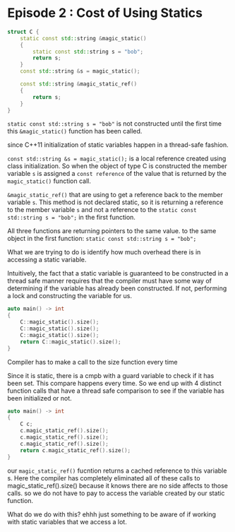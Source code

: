 # Episode 2 : Cost of Using Statics

```cpp
struct C {
    static const std::string &magic_static()
    {
        static const std::string s = "bob";
        return s;
    }
    const std::string &s = magic_static();

    const std::string &magic_static_ref()
    {
        return s;
    }
}
```
`static const std::string s = "bob"` is not constructed until the first time this `&magic_static()` function has been called.

since C++11 initialization of static variables happen in a thread-safe fashion. 

`const std::string &s = magic_static();` is a local reference created using class initialization. So when the object of type C is constructed the member variable `s` is assigned a `const reference` of the value that is returned by the `magic_static()` function call. 

`&magic_static_ref()` that are using to get a reference back to the member variable `s`. This method is not declared static, so it is returning a reference to the member variable `s` and not a reference to the `static const std::string s = "bob";` in the first function.

All three functions are returning pointers to the same value. to the same object in the first function: `static const std::string s = "bob";`

What we are trying to do is identify how much overhead there is in accessing a static variable. 

Intuitively, the fact that a static variable is guaranteed to be constructed in a thread safe manner requires that the compiler must have some way of determining if the variable has already been constructed. If not, performing a lock and constructing the variable for us. 

```cpp
auto main() -> int
{
    C::magic_static().size();
    C::magic_static().size();
    C::magic_static().size();
    return C::magic_static().size();
}
```

Compiler has to make a call to the size function every time

Since it is static, there is a cmpb with a guard variable to check if it has been set. This compare happens every time. So we end up with 4 distinct function calls that have a thread safe comparison to see if the variable has been initialized or not.

```cpp
auto main() -> int
{
    C c;
    c.magic_static_ref().size();
    c.magic_static_ref().size();
    c.magic_static_ref().size();
    return c.magic_static_ref().size();
}
```

our `magic_static_ref()` fucntion returns a cached reference to this variable s. Here the compiler has completely eliminated all of these calls to magic_static_ref().size() because it knows there are no side affects to those calls. so we do not have to pay to access the variable created by our static function. 

What do we do with this? ehhh just something to be aware of if working with static variables that we access a lot. 